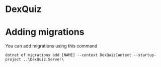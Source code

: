 # DexQuiz

# Adding migrations

You can add migrations using this command
```
dotnet ef migrations add [NAME] --context DexQuizContext --startup-project ..\DexQuiz.Server\
```